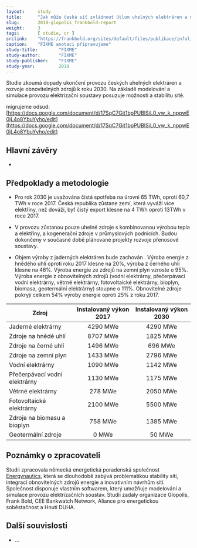```yaml
---
layout:     study
title:      "Jak může česká síť zvládnout útlum uhelných elektráren a nástup obnovitelných zdrojů"
slug:       2018-glopolis_frankbold-report
weight:     3
tags:       [ studie, cr ]
srclink:    "https://frankbold.org/sites/default/files/publikace/infolist-sit_bez_uhli.pdf"
caption:    "FIXME anotaci připravujeme"
study-title:        "FIXME"
study-author:       "FIXME"
study-publisher:    "FIXME"
study-year:         2018
---
```


Studie zkoumá dopady ukončení provozu českých uhelných elektráren a rozvoje obnovitelných zdrojů k roku 2030. Na základě modelování a simulace provozu elektrizační soustavy posuzuje možnosti a stabilitu sítě. 


migrujeme odsud: [https://docs.google.com/document/d/17SqC7Git1bpPUBISiL0_vw_k_nppwE0jL4o8YbuYyho/edit](https://docs.google.com/document/d/17SqC7Git1bpPUBISiL0_vw_k_nppwE0jL4o8YbuYyho/edit)

## Hlavní závěry

* 

## Předpoklady a metodologie

* Pro rok 2030 je uvažována čistá spotřeba na úrovni 65 TWh, oproti 60,7 TWh v roce 2017. Česká republika zůstane zemí, která vyváží více elektřiny, než dováží, byť čistý export klesne na 4 TWh oproti 13TWh v roce 2017.
* V provozu zůstanou pouze uhelné zdroje s kombinovanou výrobou tepla a elektřiny, a kogenerační zdroje v průmyslových podnicích. Budou dokončeny v současné době plánované projekty rozvoje přenosové soustavy.

* Objem výroby z jaderných elektráren bude zachován . Výroba energie z hnědého uhlí oproti roku 2017 klesne na 20%, výroba z černého uhlí klesne na 46%. Výroba energie ze zdrojů na zemní plyn vzroste o 95%. Výroba energie z obnovitelných zdrojů (vodní elektrárny, přečerpávací vodní elektrárny, větrné elektrárny, fotovoltaické elektrárny, bioplyn, biomasa, geotermální elektrárny) stoupne o 111%. Obnovitelné zdroje pokryjí celkem 54% výroby energie oproti 25% z roku 2017.

| Zdroj                | Instalovaný výkon 2017 | Instalovaný výkon 2030 |
| -------------------- |:----------------------:| :---------------------:|
| Jaderné elektrárny   | 4290 MWe               | 4290 MWe               |
| Zdroje na hnědé uhlí | 8707 MWe               | 1825 MWe               |
| Zdroje na černé uhlí | 1496 MWe               | 696 MWe                |
| Zdroje na zemní plyn | 1433 MWe               | 2796 MWe               |
| Vodní elektrárny     | 1090 MWe               | 1142 MWe               |
| Přečerpávací vodní elektrárny | 1130 MWe      | 1175 MWe               |
| Větrné elektrárny    | 278 MWe                | 2050 MWe               |
| Fotovoltaické elektrárny | 2100 MWe           | 5500 MWe               |
| Zdroje na biomasu a bioplyn |  758 MWe        | 1385 MWe               |
| Geotermální zdroje   | 0 MWe                  | 50 MWe                 |


## Poznámky o zpracovateli

Studii zpracovala německá energetická poradenská společnost [Energynautics](https://energynautics.com/en/), která se dlouhodobě zabývá problematikou stability sítí, integrací obnovitelných zdrojů energie a inovativním návrhům sítí. Společnost disponuje vlastním softwarem, který umožňuje modelování a simulace provozu elektrizačních soustav. 
Studii zadaly organizace Glopolis, Frank Bold, CEE Bankwatch Network, Aliance pro energetickou soběstačnost a Hnutí DUHA.

## Další souvislosti

* ...
